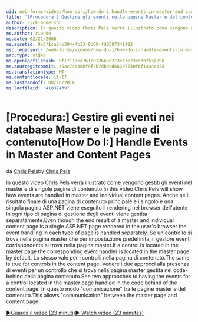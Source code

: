 ```yaml
---
uid: web-forms/videos/how-do-i/how-do-i-handle-events-in-master-and-content-pages
title: '[Procedura:] Gestire gli eventi nelle pagine Master e del contenuto | Microsoft Docs'
author: rick-anderson
description: In questo video Chris Pels verrà illustrato come vengono gestiti gli eventi nel master e di singole pagine di contenuto. Anche se il risultato finale di un master e singoli conte...
ms.author: riande
ms.date: 02/21/2008
ms.assetid: 9b5f1ca6-b394-4b33-8b60-fd0587341482
msc.legacyurl: /web-forms/videos/how-do-i/how-do-i-handle-events-in-master-and-content-pages
msc.type: video
ms.openlocfilehash: 5f1711aed761c012663a2c3c17623eddbf53a99b
ms.sourcegitcommit: 45ac74e400f9f2b7dbded66297730f6f14a4eb25
ms.translationtype: MT
ms.contentlocale: it-IT
ms.lasthandoff: 08/16/2018
ms.locfileid: "41837439"
---
```

<a name="how-do-i-handle-events-in-master-and-content-pages"></a><span data-ttu-id="2e4b1-104">[Procedura:] Gestire gli eventi nei database Master e le pagine di contenuto</span><span class="sxs-lookup"><span data-stu-id="2e4b1-104">[How Do I:] Handle Events in Master and Content Pages</span></span>
====================
<span data-ttu-id="2e4b1-105">da [Chris Pels](https://twitter.com/chrispels)</span><span class="sxs-lookup"><span data-stu-id="2e4b1-105">by [Chris Pels](https://twitter.com/chrispels)</span></span>

<span data-ttu-id="2e4b1-106">In questo video Chris Pels verrà illustrato come vengono gestiti gli eventi nel master e di singole pagine di contenuto.</span><span class="sxs-lookup"><span data-stu-id="2e4b1-106">In this video Chris Pels will show how events are handled in master and individual content pages.</span></span> <span data-ttu-id="2e4b1-107">Anche se il risultato finale di una pagina di contenuto principale e i singolo è una singola pagina ASP.NET viene eseguito il rendering nel browser dell'utente in ogni tipo di pagina di gestione degli eventi viene gestita separatamente.</span><span class="sxs-lookup"><span data-stu-id="2e4b1-107">Even though the end result of a master and individual content page is a single ASP.NET page rendered in the user's browser the event handling in each type of page is handled separately.</span></span> <span data-ttu-id="2e4b1-108">Se un controllo si trova nella pagina master che per impostazione predefinita, il gestore eventi corrispondente si trova nella pagina master.</span><span class="sxs-lookup"><span data-stu-id="2e4b1-108">If a control is located in the master page the corresponding event handler is located in the master page by default.</span></span> <span data-ttu-id="2e4b1-109">Lo stesso vale per i controlli nella pagina di contenuto.</span><span class="sxs-lookup"><span data-stu-id="2e4b1-109">The same is true for controls in the content page.</span></span> <span data-ttu-id="2e4b1-110">Vedere i due approcci alla presenza di eventi per un controllo che si trova nella pagina master gestita nel code-behind della pagina contenuto.</span><span class="sxs-lookup"><span data-stu-id="2e4b1-110">See two approaches to having the events for a control located in the master page handled in the code behind of the content page.</span></span> <span data-ttu-id="2e4b1-111">In questo modo "comunicazione" tra le pagine master e del contenuto.</span><span class="sxs-lookup"><span data-stu-id="2e4b1-111">This allows "communication" between the master page and content page.</span></span>

[<span data-ttu-id="2e4b1-112">&#9654;Guarda il video (23 minuti)</span><span class="sxs-lookup"><span data-stu-id="2e4b1-112">&#9654; Watch video (23 minutes)</span></span>](https://channel9.msdn.com/Blogs/ASP-NET-Site-Videos/how-do-i-handle-events-in-master-and-content-pages)
